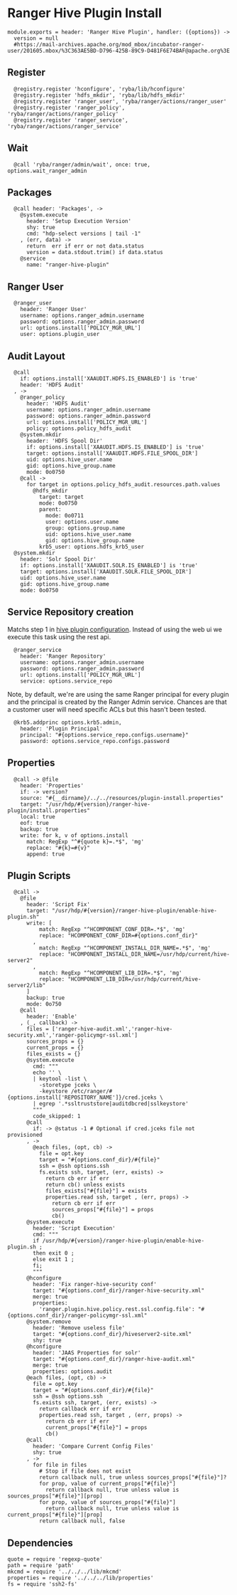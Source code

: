 
# Ranger Hive Plugin Install

    module.exports = header: 'Ranger Hive Plugin', handler: ({options}) ->
      version = null
      #https://mail-archives.apache.org/mod_mbox/incubator-ranger-user/201605.mbox/%3C363AE5BD-D796-425B-89C9-D481F6E74BAF@apache.org%3E

## Register

      @registry.register 'hconfigure', 'ryba/lib/hconfigure'
      @registry.register 'hdfs_mkdir', 'ryba/lib/hdfs_mkdir'
      @registry.register 'ranger_user', 'ryba/ranger/actions/ranger_user'
      @registry.register 'ranger_policy', 'ryba/ranger/actions/ranger_policy'
      @registry.register 'ranger_service', 'ryba/ranger/actions/ranger_service'

## Wait

      @call 'ryba/ranger/admin/wait', once: true, options.wait_ranger_admin

## Packages

      @call header: 'Packages', ->
        @system.execute
          header: 'Setup Execution Version'
          shy: true
          cmd: "hdp-select versions | tail -1"
        , (err, data) ->
          return  err if err or not data.status
          version = data.stdout.trim() if data.status
        @service
          name: "ranger-hive-plugin"

## Ranger User

      @ranger_user
        header: 'Ranger User'
        username: options.ranger_admin.username
        password: options.ranger_admin.password
        url: options.install['POLICY_MGR_URL']
        user: options.plugin_user

## Audit Layout

      @call
        if: options.install['XAAUDIT.HDFS.IS_ENABLED'] is 'true'
        header: 'HDFS Audit'
      , ->
        @ranger_policy
          header: 'HDFS Audit'
          username: options.ranger_admin.username
          password: options.ranger_admin.password
          url: options.install['POLICY_MGR_URL']
          policy: options.policy_hdfs_audit
        @system.mkdir
          header: 'HDFS Spool Dir'
          if: options.install['XAAUDIT.HDFS.IS_ENABLED'] is 'true'
          target: options.install['XAAUDIT.HDFS.FILE_SPOOL_DIR']
          uid: options.hive_user.name
          gid: options.hive_group.name
          mode: 0o0750
        @call ->
          for target in options.policy_hdfs_audit.resources.path.values
            @hdfs_mkdir
              target: target
              mode: 0o0750
              parent:
                mode: 0o0711
                user: options.user.name
                group: options.group.name
                uid: options.hive_user.name
                gid: options.hive_group.name
              krb5_user: options.hdfs_krb5_user
      @system.mkdir
        header: 'Solr Spool Dir'
        if: options.install['XAAUDIT.SOLR.IS_ENABLED'] is 'true'
        target: options.install['XAAUDIT.SOLR.FILE_SPOOL_DIR']
        uid: options.hive_user.name
        gid: options.hive_group.name
        mode: 0o0750

## Service Repository creation

Matchs step 1 in [hive plugin configuration][plugin]. Instead of using the web ui
we execute this task using the rest api.

      @ranger_service
        header: 'Ranger Repository'
        username: options.ranger_admin.username
        password: options.ranger_admin.password
        url: options.install['POLICY_MGR_URL']
        service: options.service_repo

Note, by default, we're are using the same Ranger principal for every
plugin and the principal is created by the Ranger Admin service. Chances
are that a customer user will need specific ACLs but this hasn't been
tested.

      @krb5.addprinc options.krb5.admin,
        header: 'Plugin Principal'
        principal: "#{options.service_repo.configs.username}"
        password: options.service_repo.configs.password

## Properties

      @call -> @file
        header: 'Properties'
        if: -> version?
        source: "#{__dirname}/../../resources/plugin-install.properties"
        target: "/usr/hdp/#{version}/ranger-hive-plugin/install.properties"
        local: true
        eof: true
        backup: true
        write: for k, v of options.install
          match: RegExp "^#{quote k}=.*$", 'mg'
          replace: "#{k}=#{v}"
          append: true

## Plugin Scripts 

      @call ->
        @file
          header: 'Script Fix'
          target: "/usr/hdp/#{version}/ranger-hive-plugin/enable-hive-plugin.sh"
          write: [
              match: RegExp "^HCOMPONENT_CONF_DIR=.*$", 'mg'
              replace: "HCOMPONENT_CONF_DIR=#{options.conf_dir}"
            ,
              match: RegExp "^HCOMPONENT_INSTALL_DIR_NAME=.*$", 'mg'
              replace: "HCOMPONENT_INSTALL_DIR_NAME=/usr/hdp/current/hive-server2"
            ,
              match: RegExp "^HCOMPONENT_LIB_DIR=.*$", 'mg'
              replace: "HCOMPONENT_LIB_DIR=/usr/hdp/current/hive-server2/lib"
          ]
          backup: true
          mode: 0o750
        @call
          header: 'Enable'
        , (_, callback) ->
          files = ['ranger-hive-audit.xml','ranger-hive-security.xml','ranger-policymgr-ssl.xml']
          sources_props = {}
          current_props = {}
          files_exists = {}
          @system.execute
            cmd: """
            echo '' \
            | keytool -list \
              -storetype jceks \
              -keystore /etc/ranger/#{options.install['REPOSITORY_NAME']}/cred.jceks \
            | egrep '.*ssltruststore|auditdbcred|sslkeystore'
            """
            code_skipped: 1
          @call
            if: -> @status -1 # Optional if cred.jceks file not provisioned
          , ->
            @each files, (opt, cb) ->
              file = opt.key
              target = "#{options.conf_dir}/#{file}"
              ssh = @ssh options.ssh
              fs.exists ssh, target, (err, exists) ->
                return cb err if err
                return cb() unless exists
                files_exists["#{file}"] = exists
                properties.read ssh, target , (err, props) ->
                  return cb err if err
                  sources_props["#{file}"] = props
                  cb()
          @system.execute
            header: 'Script Execution'
            cmd: """
            if /usr/hdp/#{version}/ranger-hive-plugin/enable-hive-plugin.sh ;
            then exit 0 ;
            else exit 1 ;
            fi;
            """
          @hconfigure
            header: 'Fix ranger-hive-security conf'
            target: "#{options.conf_dir}/ranger-hive-security.xml"
            merge: true
            properties:
              'ranger.plugin.hive.policy.rest.ssl.config.file': "#{options.conf_dir}/ranger-policymgr-ssl.xml"
          @system.remove
            header: 'Remove useless file'
            target: "#{options.conf_dir}/hiveserver2-site.xml"
            shy: true
          @hconfigure
            header: 'JAAS Properties for solr'
            target: "#{options.conf_dir}/ranger-hive-audit.xml"
            merge: true
            properties: options.audit
          @each files, (opt, cb) ->
            file = opt.key
            target = "#{options.conf_dir}/#{file}"
            ssh = @ssh options.ssh
            fs.exists ssh, target, (err, exists) ->
              return callback err if err
              properties.read ssh, target , (err, props) ->
                return cb err if err
                current_props["#{file}"] = props
                cb()
          @call
            header: 'Compare Current Config Files'
            shy: true
          , ->
            for file in files
              # Stop if file does not exist
              return callback null, true unless sources_props["#{file}"]?
              for prop, value of current_props["#{file}"]
                return callback null, true unless value is sources_props["#{file}"][prop]
              for prop, value of sources_props["#{file}"]
                return callback null, true unless value is current_props["#{file}"][prop]
              return callback null, false

## Dependencies

    quote = require 'regexp-quote'
    path = require 'path'
    mkcmd = require '../../../lib/mkcmd'
    properties = require '../../../lib/properties'
    fs = require 'ssh2-fs'

[plugin]: https://docs.hortonworks.com/HDPDocuments/HDP2/HDP-2.4.0/bk_installing_manually_book/content/installing_ranger_plugins.html#installing_ranger_hive_plugin
